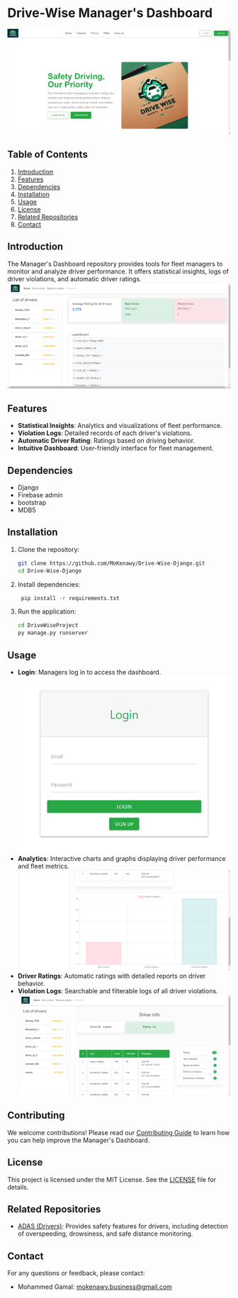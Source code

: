 
# Drive-Wise Manager's Dashboard

![Landing Page](https://github.com/MoKenawy/Drive-Wise-Django/blob/main/Drive-wise%20Dashboard%20Docs/Home%20Page.png)

## Table of Contents

1. [Introduction](#introduction)
2. [Features](#features)
3. [Dependencies](#dependencies)
4. [Installation](#installation)
5. [Usage](#usage)
6. [License](#license)
7. [Related Repositories](#related-repositories)
8. [Contact](#contact)

## Introduction

The Manager's Dashboard repository provides tools for fleet managers to monitor and analyze driver performance. It offers statistical insights, logs of driver violations, and automatic driver ratings.
![Dashboard](https://github.com/MoKenawy/Drive-Wise-Django/blob/main/Drive-wise%20Dashboard%20Docs/Dashboard.png)

## Features

- **Statistical Insights**: Analytics and visualizations of fleet performance.
- **Violation Logs**: Detailed records of each driver's violations.
- **Automatic Driver Rating**: Ratings based on driving behavior.
- **Intuitive Dashboard**: User-friendly interface for fleet management.

## Dependencies

- Django
- Firebase admin
- bootstrap
- MDB5

## Installation

1. Clone the repository:
   ```bash
   git clone https://github.com/MoKenawy/Drive-Wise-Django.git
   cd Drive-Wise-Django
   ```

2. Install dependencies:
   ```bash
    pip install -r requirements.txt
   ```

3. Run the application:
   ```bash
   cd DriveWiseProject
   py manage.py runserver
   ```

## Usage

- **Login**: Managers log in to access the dashboard.
![Login](https://github.com/MoKenawy/Drive-Wise-Django/blob/main/Drive-wise%20Dashboard%20Docs/Login%20(new).png)
- **Analytics**: Interactive charts and graphs displaying driver performance and fleet metrics.
![Stats](https://github.com/MoKenawy/Drive-Wise-Django/blob/main/Drive-wise%20Dashboard%20Docs/Driver%20Details%202.png)
- **Driver Ratings**: Automatic ratings with detailed reports on driver behavior.
- **Violation Logs**: Searchable and filterable logs of all driver violations.
![Violations Logging](https://github.com/MoKenawy/Drive-Wise-Django/blob/main/Drive-wise%20Dashboard%20Docs/Driver%20details.png)

## Contributing

We welcome contributions! Please read our [Contributing Guide](CONTRIBUTING.md) to learn how you can help improve the Manager's Dashboard.

## License

This project is licensed under the MIT License. See the [LICENSE](LICENSE) file for details.

## Related Repositories

- [ADAS (Drivers)](https://github.com/MoKenawy/DriveWise-Driving-Station): Provides safety features for drivers, including detection of overspeeding, drowsiness, and safe distance monitoring.

## Contact

For any questions or feedback, please contact:
- Mohammed Gamal: [mokenawy.business@gmail.com](mailto:mokenawy.business@gmail.com)
